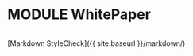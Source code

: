 # MODULE WhitePaper

<img src="{{ site.baseurl }}/images/top.jpg" alt="" />

[Markdown StyleCheck]({{ site.baseurl }}/markdown/)